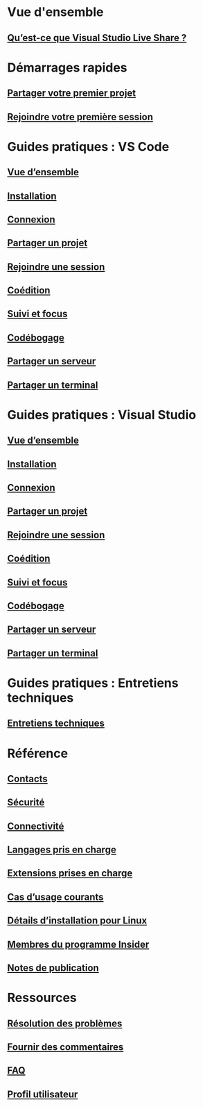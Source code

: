 <!-- markdownlint-disable MD022 MD025 -->
# Vue d'ensemble
## [Qu’est-ce que Visual Studio Live Share ?](index.md)
# Démarrages rapides
## [Partager votre premier projet](quickstart/share.md)
## [Rejoindre votre première session](quickstart/join.md)
# Guides pratiques : VS Code
## [Vue d’ensemble](use/vscode.md)
## [Installation](use/vscode.md#installation)
## [Connexion](use/vscode.md#sign-in)
## [Partager un projet](use/vscode.md#share-a-project)
## [Rejoindre une session](use/vscode.md#join-a-collaboration-session)
## [Coédition](use/vscode.md#co-editing)
## [Suivi et focus](use/vscode.md#following)
## [Codébogage](use/vscode.md#co-debugging)
## [Partager un serveur](use/vscode.md#share-a-server)
## [Partager un terminal](use/vscode.md#share-a-terminal)
# Guides pratiques : Visual Studio
## [Vue d’ensemble](use/vs.md)
## [Installation](use/vs.md#installation)
## [Connexion](use/vs.md#sign-in)
## [Partager un projet](use/vs.md#share-a-project)
## [Rejoindre une session](use/vs.md#join-a-collaboration-session)
## [Coédition](use/vs.md#co-editing)
## [Suivi et focus](use/vs.md#following)
## [Codébogage](use/vs.md#co-debugging)
## [Partager un serveur](use/vs.md#share-a-server)
## [Partager un terminal](use/vs.md#share-a-terminal)
# Guides pratiques : Entretiens techniques
## [Entretiens techniques](use/technical-interviews.md)
# Référence
## [Contacts](reference/contacts.md)
## [Sécurité](reference/security.md)
## [Connectivité](reference/connectivity.md)
## [Langages pris en charge](reference/platform-support.md)
## [Extensions prises en charge](reference/extensions.md)
## [Cas d’usage courants](reference/use-cases.md)

## [Détails d’installation pour Linux](reference/linux.md)
## [Membres du programme Insider](reference/insiders.md)
## [Notes de publication](https://aka.ms/vsls-releases)
# Ressources
## [Résolution des problèmes](troubleshooting.md)
## [Fournir des commentaires](support.md)
## [FAQ](faq.md)
## [Profil utilisateur](user-profile.md)
